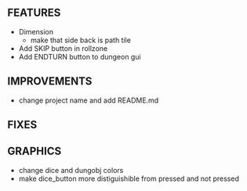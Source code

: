 ## FEATURES
- Dimension
    - make that side back is path tile
- Add SKIP button in rollzone
- Add ENDTURN button to dungeon gui

## IMPROVEMENTS
- change project name and add README.md

## FIXES

## GRAPHICS
- change dice and dungobj colors
- make dice_button more distiguishible from pressed and not pressed
